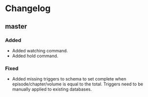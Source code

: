 # Changelog

## master

### Added

- Added watching command.
- Added hold command.

### Fixed

- Added missing triggers to schema to set complete when episode/chapter/volume
  is equal to the total.  Triggers need to be manually applied to existing
  databases.
